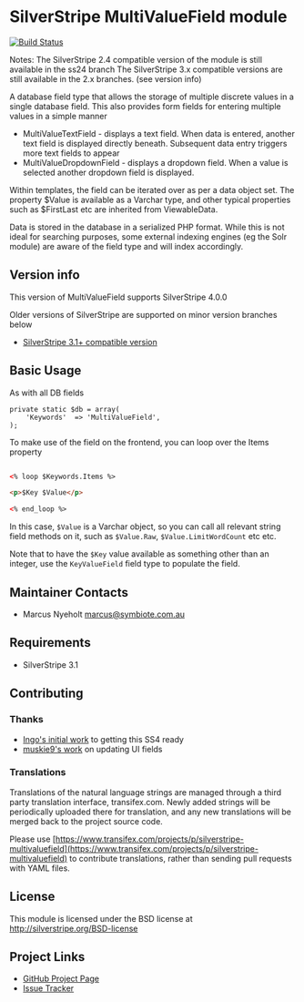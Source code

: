 # SilverStripe MultiValueField module

[![Build Status](https://travis-ci.org/symbiote/silverstripe-multivaluefield.svg?branch=master)](https://travis-ci.org/symbiote/silverstripe-multivaluefield)

Notes:
The SilverStripe 2.4 compatible version of the module is still available
in the ss24 branch
The SilverStripe 3.x compatible versions are still available in the 2.x branches. (see version info)

A database field type that allows the storage of multiple discrete values in
a single database field. This also provides form fields for entering multiple
values in a simple manner

* MultiValueTextField - displays a text field. When data is entered, another
  text field is displayed directly beneath. Subsequent data entry triggers
  more text fields to appear
* MultiValueDropdownField - displays a dropdown field. When a value is selected
  another dropdown field is displayed.

Within templates, the field can be iterated over as per a data object set.
The property $Value is available as a Varchar type, and other typical
properties such as $FirstLast etc are inherited from ViewableData.

Data is stored in the database in a serialized PHP format. While this is not
ideal for searching purposes, some external indexing engines (eg the Solr
module) are aware of the field type and will index accordingly.

## Version info

This version of MultiValueField supports SilverStripe 4.0.0

Older versions of SilverStripe are supported on minor version branches below

* [SilverStripe 3.1+ compatible version](https://github.com/symbiote/silverstripe-multivaluefield/tree/2.4)


## Basic Usage

As with all DB fields

    private static $db = array(
        'Keywords'  => 'MultiValueField',
    );

To make use of the field on the frontend, you can loop over the Items property

```html

<% loop $Keywords.Items %>

<p>$Key $Value</p>

<% end_loop %>

```

In this case, `$Value` is a Varchar object, so you can call all relevant string field methods on it, such as `$Value.Raw`, `$Value.LimitWordCount` etc etc.

Note that to have the `$Key` value available as something other than an integer, use the `KeyValueField` field type to populate the field.


## Maintainer Contacts

* Marcus Nyeholt <marcus@symbiote.com.au>

## Requirements

* SilverStripe 3.1

## Contributing

### Thanks

* [Ingo's initial work](https://github.com/symbiote/silverstripe-multivaluefield/pull/44) to getting this SS4 ready
* [muskie9's work](https://github.com/muskie9) on updating UI fields

### Translations

Translations of the natural language strings are managed through a third party translation interface, transifex.com. Newly added strings will be periodically uploaded there for translation, and any new translations will be merged back to the project source code.

Please use [https://www.transifex.com/projects/p/silverstripe-multivaluefield](https://www.transifex.com/projects/p/silverstripe-multivaluefield) to contribute translations, rather than sending pull requests with YAML files.

## License

This module is licensed under the BSD license at http://silverstripe.org/BSD-license

## Project Links
* [GitHub Project Page](https://github.com/nyeholt/silverstripe-multivaluefield)
* [Issue Tracker](https://github.com/nyeholt/silverstripe-multivaluefield/issues)


